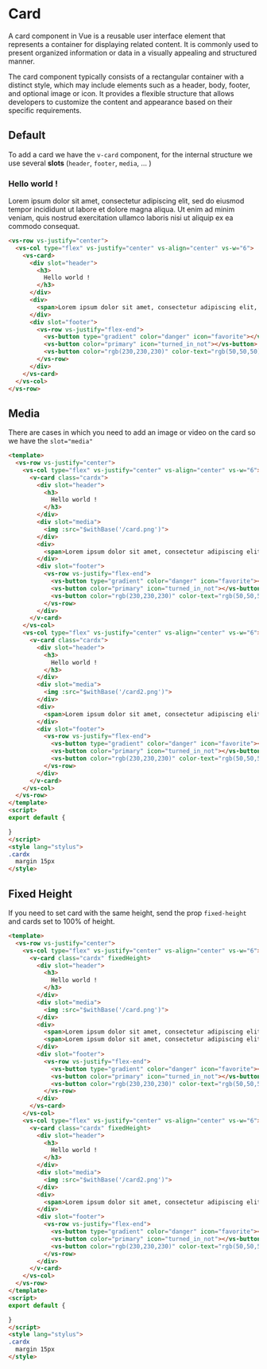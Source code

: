 # Card

<box header>

  A card component in Vue is a reusable user interface element that represents a container for displaying related content. It is commonly used to present organized information or data in a visually appealing and structured manner.
  
  The card component typically consists of a rectangular container with a distinct style, which may include elements such as a header, body, footer, and optional image or icon. It provides a flexible structure that allows developers to customize the content and appearance based on their specific requirements.
</box>

<box>

## Default

To add a card we have the `v-card` component, for the internal structure we use several **slots** (`header`, `footer`, `media`, ... )

<vuecode md>
<div slot="demo">
<vs-row vs-justify="center">
  <vs-col type="flex" vs-justify="center" vs-align="center" vs-w="6">
    <vs-card>
      <div slot="header">
        <h3>
          Hello world !
        </h3>
      </div>
      <div>
        <span>Lorem ipsum dolor sit amet, consectetur adipiscing elit, sed do eiusmod tempor incididunt ut labore et dolore magna aliqua. Ut enim ad minim veniam, quis nostrud exercitation ullamco laboris nisi ut aliquip ex ea commodo consequat.</span>
      </div>
      <div slot="footer">
        <vs-row vs-justify="flex-end">
          <vs-button type="gradient" color="danger" icon="favorite"></vs-button>
          <vs-button color="primary" icon="turned_in_not"></vs-button>
          <vs-button color="rgb(230,230,230)" color-text="rgb(50,50,50)" icon="settings"></vs-button>
        </vs-row>
      </div>
    </v-card>
  </vs-col>
</vs-row>
</div>
<div slot="code">

```html
<vs-row vs-justify="center">
  <vs-col type="flex" vs-justify="center" vs-align="center" vs-w="6">
    <vs-card>
      <div slot="header">
        <h3>
          Hello world !
        </h3>
      </div>
      <div>
        <span>Lorem ipsum dolor sit amet, consectetur adipiscing elit, sed do eiusmod tempor incididunt ut labore et dolore magna aliqua. Ut enim ad minim veniam, quis nostrud exercitation ullamco laboris nisi ut aliquip ex ea commodo consequat.</span>
      </div>
      <div slot="footer">
        <vs-row vs-justify="flex-end">
          <vs-button type="gradient" color="danger" icon="favorite"></vs-button>
          <vs-button color="primary" icon="turned_in_not"></vs-button>
          <vs-button color="rgb(230,230,230)" color-text="rgb(50,50,50)" icon="settings"></vs-button>
        </vs-row>
      </div>
    </vs-card>
  </vs-col>
</vs-row>
```

</div>
</vuecode>
</box>

<box>

## Media

There are cases in which you need to add an image or video on the card so we have the `slot="media"`

<vuecode md>
<div slot="demo">
  <Demos-Card-Media />
</div>
<div slot="code">

```html
<template>
  <vs-row vs-justify="center">
    <vs-col type="flex" vs-justify="center" vs-align="center" vs-w="6">
      <v-card class="cardx">
        <div slot="header">
          <h3>
            Hello world !
          </h3>
        </div>
        <div slot="media">
          <img :src="$withBase('/card.png')">
        </div>
        <div>
          <span>Lorem ipsum dolor sit amet, consectetur adipiscing elit, sed do eiusmod tempor incididunt ut labore et dolore magna aliqua. Ut enim ad minim veniam, quis nostrud exercitation ullamco laboris nisi ut aliquip ex ea commodo consequat.</span>
        </div>
        <div slot="footer">
          <vs-row vs-justify="flex-end">
            <vs-button type="gradient" color="danger" icon="favorite"></vs-button>
            <vs-button color="primary" icon="turned_in_not"></vs-button>
            <vs-button color="rgb(230,230,230)" color-text="rgb(50,50,50)" icon="settings"></vs-button>
          </vs-row>
        </div>
      </v-card>
    </vs-col>
    <vs-col type="flex" vs-justify="center" vs-align="center" vs-w="6">
      <v-card class="cardx">
        <div slot="header">
          <h3>
            Hello world !
          </h3>
        </div>
        <div slot="media">
          <img :src="$withBase('/card2.png')">
        </div>
        <div>
          <span>Lorem ipsum dolor sit amet, consectetur adipiscing elit, sed do eiusmod tempor incididunt ut labore et dolore magna aliqua. Ut enim ad minim veniam, quis nostrud exercitation ullamco laboris nisi ut aliquip ex ea commodo consequat.</span>
        </div>
        <div slot="footer">
          <vs-row vs-justify="flex-end">
            <vs-button type="gradient" color="danger" icon="favorite"></vs-button>
            <vs-button color="primary" icon="turned_in_not"></vs-button>
            <vs-button color="rgb(230,230,230)" color-text="rgb(50,50,50)" icon="settings"></vs-button>
          </vs-row>
        </div>
      </v-card>
    </vs-col>
  </vs-row>
</template>
<script>
export default {

}
</script>
<style lang="stylus">
.cardx
  margin 15px
</style>
```

</div>
</vuecode>
</box>

<box>

## Fixed Height

If you need to set card with the same height, send the prop `fixed-height` and cards set to 100% of height.

<vuecode md>
<div slot="demo">
  <Demos-Card-FixedHeight />
</div>
<div slot="code">

```html
<template>
  <vs-row vs-justify="center">
    <vs-col type="flex" vs-justify="center" vs-align="center" vs-w="6">
      <v-card class="cardx" fixedHeight>
        <div slot="header">
          <h3>
            Hello world !
          </h3>
        </div>
        <div slot="media">
          <img :src="$withBase('/card.png')">
        </div>
        <div>
          <span>Lorem ipsum dolor sit amet, consectetur adipiscing elit, sed do eiusmod tempor incididunt ut labore et dolore magna aliqua. Ut enim ad minim veniam, quis nostrud exercitation ullamco laboris nisi ut aliquip ex ea commodo consequat.</span>
          <span>Lorem ipsum dolor sit amet, consectetur adipiscing elit, sed do eiusmod tempor incididunt ut labore et dolore magna aliqua. Ut enim ad minim veniam, quis nostrud exercitation ullamco laboris nisi ut aliquip ex ea commodo consequat.</span>
        </div>
        <div slot="footer">
          <vs-row vs-justify="flex-end">
            <vs-button type="gradient" color="danger" icon="favorite"></vs-button>
            <vs-button color="primary" icon="turned_in_not"></vs-button>
            <vs-button color="rgb(230,230,230)" color-text="rgb(50,50,50)" icon="settings"></vs-button>
          </vs-row>
        </div>
      </vs-card>
    </vs-col>
    <vs-col type="flex" vs-justify="center" vs-align="center" vs-w="6">
      <v-card class="cardx" fixedHeight>
        <div slot="header">
          <h3>
            Hello world !
          </h3>
        </div>
        <div slot="media">
          <img :src="$withBase('/card2.png')">
        </div>
        <div>
          <span>Lorem ipsum dolor sit amet, consectetur adipiscing elit, sed do eiusmod tempor incididunt ut labore et dolore magna aliqua. Ut enim ad minim veniam, quis nostrud exercitation ullamco laboris nisi ut aliquip ex ea commodo consequat.</span>
        </div>
        <div slot="footer">
          <vs-row vs-justify="flex-end">
            <vs-button type="gradient" color="danger" icon="favorite"></vs-button>
            <vs-button color="primary" icon="turned_in_not"></vs-button>
            <vs-button color="rgb(230,230,230)" color-text="rgb(50,50,50)" icon="settings"></vs-button>
          </vs-row>
        </div>
      </v-card>
    </vs-col>
  </vs-row>
</template>
<script>
export default {

}
</script>
<style lang="stylus">
.cardx
  margin 15px
</style>

```

</div>
</vuecode>
</box>

<box>